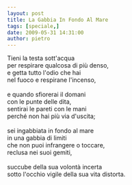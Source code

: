```yaml
---
layout: post
title: La Gabbia In Fondo Al Mare
tags: [speciale,]
date: 2009-05-31 14:31:00
author: pietro
---
```

Tieni la testa sott'acqua<br/>per respirare qualcosa di più denso,<br/>e getta tutto l'odio che hai<br/>nel fuoco e respirane l'incenso,<br/><br/>e quando sfiorerai il domani<br/>con le punte delle dita,<br/>sentirai le pareti con le mani<br/>perché non hai più via d'uscita;<br/><br/>sei ingabbiata in fondo al mare<br/>in una gabbia di limiti<br/>che non puoi infrangere o toccare,<br/>reclusa nei suoi gemiti,<br/><br/>succube della sua volontà incerta<br/>sotto l'occhio vigile della sua vita distorta.
